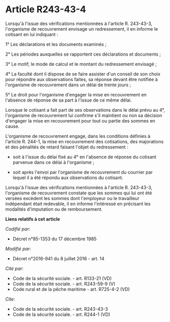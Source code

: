 # Article R243-43-4

Lorsqu'à l'issue des vérifications mentionnées à l'article R. 243-43-3, l'organisme de recouvrement envisage un redressement,
il en informe le cotisant en lui indiquant : 

1° Les déclarations et les documents examinés ; 

2° Les périodes auxquelles se rapportent ces déclarations et documents ; 

3° Le motif, le mode de calcul et le montant du redressement envisagé ; 

4° La faculté dont il dispose de se faire assister d'un conseil de son choix pour répondre aux observations faites, sa
réponse devant être notifiée à l'organisme de recouvrement dans un délai de trente jours ; 

5° Le droit pour l'organisme d'engager la mise en recouvrement en l'absence de réponse de sa part à l'issue de ce même
délai. 

Lorsque le cotisant a fait part de ses observations dans le délai prévu au 4°, l'organisme de recouvrement lui confirme s'il
maintient ou non sa décision d'engager la mise en recouvrement pour tout ou partie des sommes en cause. 

L'organisme de recouvrement engage, dans les conditions définies à l'article R. 244-1, la mise en recouvrement des
cotisations, des majorations et des pénalités de retard faisant l'objet du redressement :

- soit à l'issue du délai fixé au 4° en l'absence de réponse du cotisant parvenue dans ce délai à l'organisme ;

- soit après l'envoi par l'organisme de recouvrement du courrier par lequel il a été répondu aux observations du cotisant. 

Lorsqu'à l'issue des vérifications mentionnées à l'article R. 243-43-3, l'organisme de recouvrement constate que les sommes
qui lui ont été versées excèdent les sommes dont l'employeur ou le travailleur indépendant était redevable, il en informe
l'intéressé en précisant les modalités d'imputation ou de remboursement.

**Liens relatifs à cet article**

_Codifié par_:

  - Décret n°85-1353 du 17 décembre 1985

_Modifié par_:

  - Décret n°2016-941 du 8 juillet 2016 - art. 14

_Cité par_:

  - Code de la sécurité sociale. - art. R133-21 (VD)
  - Code de la sécurité sociale. - art. R243-59-9 (V)
  - Code rural et de la pêche maritime - art. R725-4-2 (VD)

_Cite_:

  - Code de la sécurité sociale. - art. R243-43-3
  - Code de la sécurité sociale. - art. R244-1 (VD)
